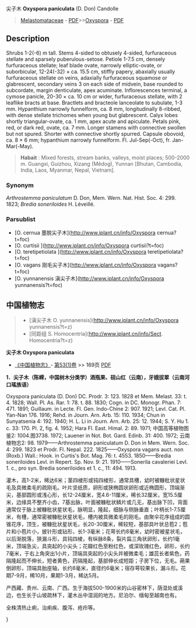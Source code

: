 尖子木 **Oxyspora paniculata** (D. Don) Candolle

> [Melastomataceae](http://www.iplant.cn/info/Melastomataceae?t=foc) - [PDF](http://www.iplant.cn/foc/pdf/Melastomataceae.pdf)>>[Oxyspora](http://www.iplant.cn/info/Oxyspora?t=foc) - [PDF](http://www.iplant.cn/foc/pdf/Oxyspora.pdf)

## Description

Shrubs 1-2(-6) m tall. Stems 4-sided to obtusely 4-sided, furfuraceous stellate and sparsely puberulous-setose. Petiole 1-7.5 cm, densely furfuraceous stellate; leaf blade ovate, narrowly elliptic-ovate, or suborbicular, 12-24(-32) × ca. 15.5 cm, stiffly papery, abaxially usually furfuraceous stellate on veins, adaxially furfuraceous squamose or glabrescent, secondary veins 3 on each side of midvein, base rounded to subcordate, margin denticulate, apex acuminate. Inflorescences terminal, a cymose panicle, 20-30 × ca. 10 cm or wider, furfuraceous stellate, with 2 leaflike bracts at base. Bractlets and bracteole lanceolate to subulate, 1-3 mm. Hypanthium narrowly funnelform, ca. 8 mm, longitudinally 8-ribbed, with dense stellate trichomes when young but glabrescent. Calyx lobes shortly triangular-ovate, ca. 1 mm, apex acute and apiculate. Petals pink, red, or dark red, ovate, ca. 7 mm. Longer stamens with connective swollen but not spured. Shorter with connective shortly spurred. Capsule obovoid, ca. 8 × 6 mm; hypanthium narrowly funnelform. Fl. Jul-Sep(-Oct), fr. Jan-Mar(-May).


> **Habait** : 
> Mixed forests, stream banks, valleys, moist places; 500-2000 m. Guangxi, Guizhou, Xizang (Mêdog), Yunnan [Bhutan, Cambodia, India, Laos, Myanmar, Nepal, Vietnam].

### Synonym
*Arthrostemma paniculatum* D. Don, Mem. Wern. Nat. Hist. Soc. 4: 299. 1823; *Bredia soneriloides* H. Léveillé.



### Parsublist

* [O.  cernua  墨脱尖子木](http://www.iplant.cn/info/Oxyspora cernua?t=foc)
* [O.  curtisii  ](http://www.iplant.cn/info/Oxyspora curtisii?t=foc)
* [O.  teretipetiolata  ](http://www.iplant.cn/info/Oxyspora teretipetiolata?t=foc)
* [O.  vagans  刚毛尖子木](http://www.iplant.cn/info/Oxyspora vagans?t=foc)
* [O.  yunnanensis  滇尖子木](http://www.iplant.cn/info/Oxyspora yunnanensis?t=foc)

## 中国植物志

> * [滇尖子木  O.  yunnanensis](http://www.iplant.cn/info/Oxyspora yunnanensis?t=z)
> * [同距组  S.  Homocentria](http://www.iplant.cn/info/Sect. Homocentria?t=z)


**尖子木 Oxyspora paniculata**

* [《中国植物志》](http://www.iplant.cn/frps)- [第53(1)卷](http://www.iplant.cn/frps/vol/53(1)) >> 169页 [PDF](http://www.iplant.cn/frps/pdf/53(1)/169.PDF)


**1．尖子木（陈嵘，中国树木分类学）酒瓶果、砚山红（云南），牙娥拔翠（云南河口瑤族语）**

Oxyspora paniculata (D. Don) DC. Prodr. 3: 123. 1828 et Mem. Melast. 33: t. 4. 1828; Wall. Pl. As. Rar. 1: 78. t. 88. 1830; Cogn. in DC. Monogr. Phan. 7: 471. 1891; Guillaum. in Lecte. Fl. Gen. Indo-Chine 2: 907. 1921; Levl. Cat. Pl. Yan-Nan 176. 1916; Rehd. in Journ. Arn. Arb. 15: 110. 1934; Chun in Sunyatsenia 4: 192. 1940; H. L. Li in Journ. Arn. Arb. 25: 12. 1944; S. Y. Hu 1. c. 33: 170. Pl. 2, fig. 4. 1952; Hara Fl. East. Himal. 2: 89. 1971; 中国高等植物图鉴2: 1004.图3738. 1972; Lauener in Not. Bot. Gard. Edinb. 31: 400. 1972; 云南植物志2: 98. 1979——Arthrostemma paniculatum D. Don in Mem. Wern. Soc. 4: 299. 1823 et Prodr. Fl. Nepal. 222. 1825——Oxyspora vagans auct. non (Roxb.) Wall.: Hook. in Curtis's Bot. Mag. 76: t. 4553. 1850——Bredia soneriloides Levl. in Repert. Sp. Nov. 9: 21. 1910——Sonerila cavaleriei Levl. 1. c., pro syn. Bredia soneriloides et 1. c., 11: 494. 1913.

灌木，高1-2米，稀达6米；茎四棱形或钝四棱形，通常具槽，幼时被糠秕状星状毛及具微柔毛的疏刚毛。叶片坚纸质，卵形或狭椭圆状卵形或近椭圆形，顶端渐尖，基部圆形或浅心形，长12-24厘米，宽4.6-11厘米，稀长32厘米，宽15.5厘米，边缘具不整齐小齿，7基出脉，叶面被糠秕状鳞片或几无，基出脉下凹，背面通常仅于脉上被糠秕状星状毛，脉明显，隆起，细脉与侧脉垂直；叶柄长1-7.5厘米，有槽，通常密被糠秕状星状毛，槽内被具微柔毛的刚毛。由聚伞花序组成的圆锥花序，顶生，被糠批状星状毛，长20-30厘米，稀较短，基部具叶状总苞2；苞片和小苞片小，披针形或钻形，长1-3毫米；花萼长约8毫米，幼时密被星状毛，以后渐脱落，狭漏斗形，具钝四棱，有纵脉8条，裂片扁三角状卵形，长约1毫米，顶端急尖，具突起的小尖头；花瓣红色至粉红色，或深玫瑰红色，卵形，长约7毫米，于右上角突出1小片，顶端具突起的小尖头并被微柔毛；雄蕊长者紫色，药隔隆起而不伸长，短者黄色，药隔隆起，基部伸长成短距；子房下位，无毛。蒴果倒卵形，顶端具胎座轴，长约8毫米，直径约6毫米；宿存萼较果长，漏斗形。花期7-9月，稀10月，果期1-3月，稀达5月。

产西藏、贵州、云南、广西。生于海拔500-1900米的山谷密林下，荫湿处或溪边，也生长于山坡疏林下，灌木丛中湿润的地方。尼泊尔、缅甸至越南也有。

全株清热止痢，治痢疾、腹泻、疮疖等。



}